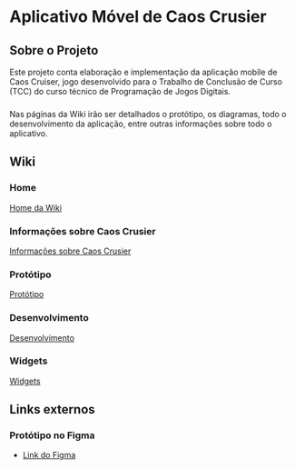 # Aplicativo Móvel de Caos Crusier

## Sobre o Projeto
Este projeto conta elaboração e implementação da aplicação mobile de Caos Cruiser, jogo desenvolvido para o Trabalho de Conclusão de Curso (TCC) do curso técnico de Programação de Jogos Digitais.
###
Nas páginas da Wiki irão ser detalhados o protótipo, os diagramas, todo o desenvolvimento da aplicação, entre outras informações sobre todo o aplicativo.

## Wiki
### Home
<a href="https://github.com/YosagiGames/AppCaosCruiser/wiki"> Home da Wiki </a>

### Informações sobre Caos Crusier
<a href="https://github.com/YosagiGames/AppCaosCruiser/wiki/Sobre-Caos-Crusier"> Informações sobre Caos Crusier </a>

### Protótipo
<a href="https://github.com/YosagiGames/AppCaosCruiser/wiki/Prot%C3%B3tipo"> Protótipo </a>

### Desenvolvimento
<a href="https://github.com/YosagiGames/AppCaosCruiser/wiki/Desenvolvimento"> Desenvolvimento </a>

### Widgets
<a href="https://github.com/YosagiGames/AppCaosCruiser/wiki/Widgets"> Widgets </a>

## Links externos
### Protótipo no Figma
- <a href="https://www.figma.com/design/ijJD3BGB6cjX9yy0TPGd63/Caos-Cruiser-App?node-id=0-1&t=E48Jm21ChwONgqTl-1"> Link do Figma </a>
